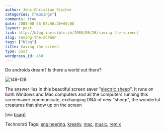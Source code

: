 ```yaml
---
author: Jens-Christian Fischer
categories: ["musings"]
comments: true
date: 2005-08-26 07:56:20+00:00
layout: post
link: http://blog.invisible.ch/2005/08/26/saving-the-screen/
slug: saving-the-screen
tags: ["blog"]
title: Saving the screen
type: post
wordpress_id: 450
---
```



Do androids dream? Is there a world out there? 



![149-128](http://blog.invisible.ch/149-128.jpg)



The answer lies in this beautiful screen saver "[electric sheep](http://www.electricsheep.org/)". It runs on both Windows and Mac computers and all the computers running this screensaver communicate, exchanging DNA of new "sheep", the wonderful creatures that show up on the screen



[via [bsag](http://www.rousette.org.uk/blog/archives/2005/08/25/electric-sheep/)]





Technorati Tags: [engineering](http://technorati.com/tag/engineering), [kreativ](http://technorati.com/tag/kreativ), [mac](http://technorati.com/tag/mac), [music](http://technorati.com/tag/music), [remix](http://technorati.com/tag/remix)
